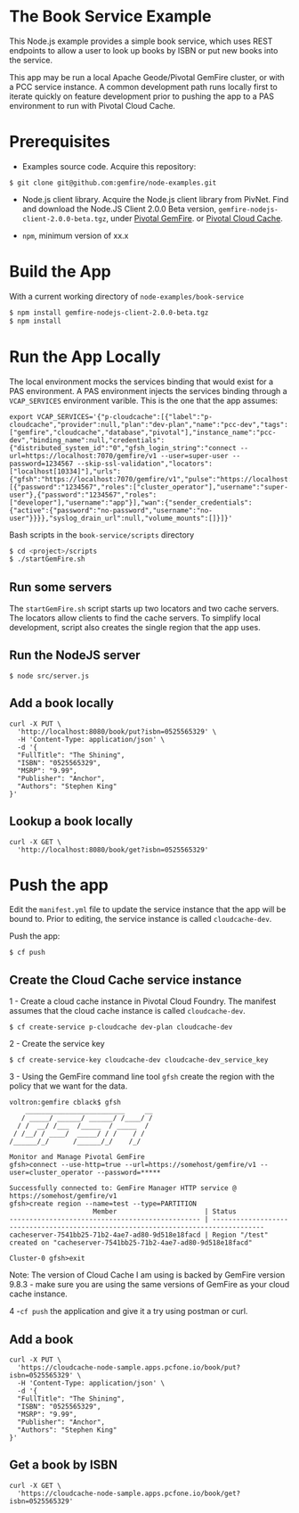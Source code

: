 # The Book Service Example

This Node.js example provides a simple book service,
which uses REST endpoints to allow a user to look up books by ISBN
or put new books into the service.

This app may be run a local Apache Geode/Pivotal GemFire cluster,
or with a PCC service instance.
A common development path runs locally first to iterate quickly on feature
development prior to pushing the app to a PAS environment to run with
Pivotal Cloud Cache.

# Prerequisites

- Examples source code.  Acquire this repository:

```
$ git clone git@github.com:gemfire/node-examples.git
```

- Node.js client library. Acquire the Node.js client library from PivNet.
Find and download the Node.JS Client 2.0.0 Beta version, 
`gemfire-nodejs-client-2.0.0-beta.tgz`,
under [Pivotal GemFire](https://network.pivotal.io/products/pivotal-gemfire/).
or [Pivotal Cloud Cache](https://network.pivotal.io/products/p-cloudcache/).

- `npm`, minimum version of xx.x

# Build the App
 
With a current working directory of `node-examples/book-service`
```bash
$ npm install gemfire-nodejs-client-2.0.0-beta.tgz 
$ npm install
```


# Run the App Locally

The local environment mocks the services binding that would exist
for a PAS environment.
A PAS environment injects the services binding through a `VCAP_SERVICES`
environment varible.
This is the one that the app assumes:

```
export VCAP_SERVICES='{"p-cloudcache":[{"label":"p-cloudcache","provider":null,"plan":"dev-plan","name":"pcc-dev","tags":["gemfire","cloudcache","database","pivotal"],"instance_name":"pcc-dev","binding_name":null,"credentials":{"distributed_system_id":"0","gfsh_login_string":"connect --url=https://localhost:7070/gemfire/v1 --user=super-user --password=1234567 --skip-ssl-validation","locators":["localhost[10334]"],"urls":{"gfsh":"https://localhost:7070/gemfire/v1","pulse":"https://localhost:7070/pulse"},"users":[{"password":"1234567","roles":["cluster_operator"],"username":"super-user"},{"password":"1234567","roles":["developer"],"username":"app"}],"wan":{"sender_credentials":{"active":{"password":"no-password","username":"no-user"}}}},"syslog_drain_url":null,"volume_mounts":[]}]}'
```

Bash scripts in the `book-service/scripts` directory 

```bash
$ cd <project>/scripts
$ ./startGemFire.sh
```

## Run some servers 

The `startGemFire.sh` script starts up two locators and two cache servers.
The locators allow clients to find the cache servers.
To simplify local development, script also creates the single
region that the app uses.

## Run the NodeJS server 

```
$ node src/server.js
```

## Add a book locally 

```
curl -X PUT \
  'http://localhost:8080/book/put?isbn=0525565329' \
  -H 'Content-Type: application/json' \
  -d '{
  "FullTitle": "The Shining",
  "ISBN": "0525565329",
  "MSRP": "9.99",
  "Publisher": "Anchor",
  "Authors": "Stephen King"
}'
```
## Lookup a book locally

```
curl -X GET \
  'http://localhost:8080/book/get?isbn=0525565329' 
```

# Push the app

Edit the `manifest.yml` file to update the service instance
that the app will be bound to.
Prior to editing, the service instance is called `cloudcache-dev`.

Push the app:

```
$ cf push
```

## Create the Cloud Cache service instance

1 -  Create a cloud cache instance in Pivotal Cloud Foundry.   The manifest assumes that the cloud cache instance is called `cloudcache-dev`.
```
$ cf create-service p-cloudcache dev-plan cloudcache-dev
```
2 - Create the service key 
```
$ cf create-service-key cloudcache-dev cloudcache-dev_service_key
```
3 - Using the GemFire command line tool ``gfsh`` create the region with the policy that we want for the data.

```
voltron:gemfire cblack$ gfsh
    _________________________     __
   / _____/ ______/ ______/ /____/ /
  / /  __/ /___  /_____  / _____  / 
 / /__/ / ____/  _____/ / /    / /  
/______/_/      /______/_/    /_/  

Monitor and Manage Pivotal GemFire
gfsh>connect --use-http=true --url=https://somehost/gemfire/v1 --user=cluster_operator --password=*****

Successfully connected to: GemFire Manager HTTP service @ https://somehost/gemfire/v1
gfsh>create region --name=test --type=PARTITION
                     Member                      | Status
------------------------------------------------ | -----------------------------------------------------------------------------------
cacheserver-7541bb25-71b2-4ae7-ad80-9d518e18facd | Region "/test" created on "cacheserver-7541bb25-71b2-4ae7-ad80-9d518e18facd"

Cluster-0 gfsh>exit
```
Note: The version of Cloud Cache I am using is backed by GemFire version 9.8.3 - make sure you are using the same versions of GemFire as your cloud cache instance.

4 -`cf push` the application and give it a try using postman or curl.

## Add a book 
```
curl -X PUT \
  'https://cloudcache-node-sample.apps.pcfone.io/book/put?isbn=0525565329' \
  -H 'Content-Type: application/json' \
  -d '{
  "FullTitle": "The Shining",
  "ISBN": "0525565329",
  "MSRP": "9.99",
  "Publisher": "Anchor",
  "Authors": "Stephen King"
}'
```

## Get a book by ISBN

```
curl -X GET \
  'https://cloudcache-node-sample.apps.pcfone.io/book/get?isbn=0525565329' 
```
